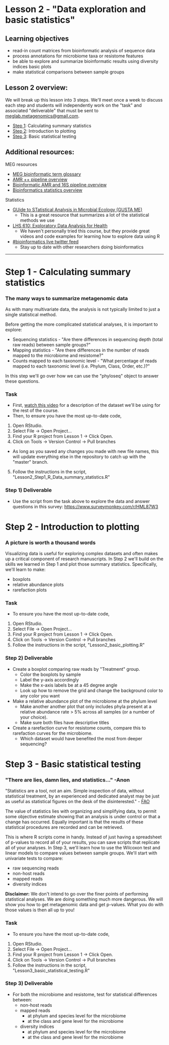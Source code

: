 # Lesson 2 - "Data exploration and basic statistics"

## Learning objectives
* read-in count matrices from bioinformatic analysis of sequence data
* process annotations for microbiome taxa or resistome features
* be able to explore and summarize bioinformatic results using diversity indices basic plots
* make statistical comparisons between sample groups


## Lesson 2 overview:
We will break up this lesson into 3 steps. We'll meet once a week to discuss each step and students will independently work on the "task" and associated "deliverable" that must be sent to meglab.metagenomics@gmail.com.
* [Step 1](#step-1---calculating-summary-statistics): Calculating summary statistics
* [Step 2](#step-2---introduction-to-plotting): Introduction to plotting
* [Step 3](#step-3---basic-statistical-testing): Basic statistical testing


## Additional resources:
MEG resources
* [MEG bioinformatic term glossary](https://github.com/EnriqueDoster/MEG_intro_stats_course/blob/master/misc_resources/Glossary.md)
* [AMR ++ pipeline overview](https://github.com/EnriqueDoster/MEG_intro_stats_course/blob/master/misc_resources/AMR%2B%2B_v2_pipeline_overview.pdf)
* [Bioinformatic AMR and 16S pipeline overview](https://github.com/EnriqueDoster/MEG_intro_stats_course/blob/master/misc_resources/Bioinformatic_AMR_and_16S_pipeline_overview.pdf)
* [Bioinformatics statistics overview](https://github.com/EnriqueDoster/MEG_intro_stats_course/blob/master/misc_resources/Bioinformatic_statistics_overview.pdf)


Statistics
* [GUide to STatistical Analysis in Microbial Ecology (GUSTA ME)](https://mb3is.megx.net/gustame)
  * This is a great resource that summarizes a lot of the statistical methods we use
* [LHS 610: Exploratory Data Analysis for Health](https://kdpsingh.lab.medicine.umich.edu/lhs-610)
  * We haven't personally tried this course, but they provide great videos and code examples for learning how to explore data using R
* [#bioinformatics live twitter feed](https://twitter.com/search?q=%23bioinformatics&src=hash)
  * Stay up to date with other researchers doing bioinformatics


---

# Step 1 - Calculating summary statistics
### The many ways to summarize metagenomic data
As with many multivariate data, the analysis is not typically limited to just a single statistical method.

Before getting the more complicated statistical analyses, it is important to explore:
  * Sequencing statistics - "Are there differences in sequencing depth (total raw reads) between sample groups?"
  * Mapping statistics - "Are there differences in the number of reads mapped to the microbiome and resistome?"
  * Counts mapped to each taxonomic level - "What percentage of reads mapped to each taxonomic level (i.e. Phylum, Class, Order, etc.)?"

In this step we'll go over how we can use the "phyloseq" object to answer these questions.

### Task
* First, [watch this video](https://www.dropbox.com/s/hc0eu3e3povstvy/Video-Introduction_to_dataset.mp4?dl=0) for a description of the dataset we'll be using for the rest of the course.
* Then, to ensure you have the most up-to-date code,
1. Open RStudio.
2. Select File → Open Project…
3. Find your R project from Lesson 1 → Click Open.
4. Click on Tools → Version Control → Pull branches
  * As long as you saved any changes you made with new file names, this will update everything else in the repository to catch up with the "master" branch.
5. Follow the instructions in the script, "Lesson2_Step1_R_Data_summary_statistics.R"

### Step 1) Deliverable
* Use the script from the task above to explore the data and answer questions in this survey: https://www.surveymonkey.com/r/HML87W3





# Step 2 - Introduction to plotting
### A picture is worth a thousand words
Visualizing data is useful for exploring complex datasets and often makes up a critical component of research manuscripts. In Step 2 we'll build on the skills we learned in Step 1 and plot those summary statistics. Specifically, we'll learn to make:
* boxplots
* relative abundance plots
* rarefaction plots


### Task
* To ensure you have the most up-to-date code,
1. Open RStudio.
2. Select File → Open Project…
3. Find your R project from Lesson 1 → Click Open.
4. Click on Tools → Version Control → Pull branches
5. Follow the instructions in the script, "Lesson2_basic_plotting.R"

### Step 2) Deliverable
* Create a boxplot comparing raw reads by "Treatment" group.
  * Color the boxplots by sample
  * Label the y-axis accordingly
  * Make the x-axis labels be at a 45 degree angle
  * Look up how to remove the grid and change the background color to any color you want
* Make a relative abundance plot of the microbiome at the phylum level
  * Make another another plot that only includes phyla present at a relative abundance rate > 5% across all samples (or a number of your choice).
  * Make sure both files have descriptive titles
* Create a rarefaction curve for resistome counts, compare this to rarefaction curves for the microbiome.
  * Which dataset would have benefited the most from deeper sequencing?



# Step 3 - Basic statistical testing
### "There are lies, damn lies, and statistics..." -Anon
"Statistics are a tool, not an aim. Simple inspection of data, without statistical treatment, by an experienced and dedicated analyst may be just as useful as statistical figures on the desk of the disinterested." - [FAO](http://www.fao.org/3/W7295E/w7295e08.htm)

The value of statistics lies with organizing and simplifying data, to permit some objective estimate showing that an analysis is under control or that a change has occurred. Equally important is that the results of these statistical procedures are recorded and can be retrieved.

This is where R scripts come in handy. Instead of just having a spreadsheet of p-values to record all of your results, you can save scripts that replicate all of your analyses. In Step 3, we'll learn how to use the Wilcoxon test and linear models to compare values between sample groups. We'll start with univariate tests to compare:
* raw sequencing reads
* non-host reads
* mapped reads
* diversity indices


**Disclaimer:** We don't intend to go over the finer points of performing statistical analyses. We are doing something much more dangerous. We will show you how to get metagenomic data and get p-values. What you do with those values is then all up to you!

### Task
* To ensure you have the most up-to-date code,
1. Open RStudio.
2. Select File → Open Project…
3. Find your R project from Lesson 1 → Click Open.
4. Click on Tools → Version Control → Pull branches
5. Follow the instructions in the script, "Lesson3_basic_statistical_testing.R"

### Step 3) Deliverable
* For both the microbiome and resistome, test for statistical differences between:
  * non-host reads
  * mapped reads
    * at phylum and species level for the microbiome
    * at the class and gene level for the microbiome
  * diversity indices
    * at phylum and species level for the microbiome
    * at the class and gene level for the microbiome

